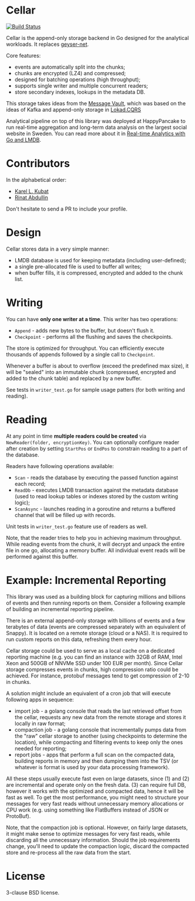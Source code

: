 # Cellar

[![Build Status](https://travis-ci.com/carapace/cellar.svg?branch=master)](https://travis-ci.com/carapace/cellar)

Cellar is the append-only storage backend in Go designed for the analytical
workloads. It replaces [geyser-net](https://github.com/abdullin/geyser-net).

Core features:

- events are automatically split into the chunks;
- chunks are encrypted (LZ4) and compressed;
- designed for batching operations (high throughput);
- supports single writer and multiple concurrent readers;
- store secondary indexes, lookups in the metadata DB.

This storage takes ideas from the [Message Vault](https://github.com/abdullin/messageVault),
which was based on the ideas of Kafka and append-only storage in [Lokad.CQRS](https://github.com/abdullin/lokad-cqrs)

Analytical pipeline on top of this library was deployed at
HappyPancake to run real-time aggregation and long-term data analysis
on the largest social website in Sweden. You can read more about it in
[Real-time Analytics with Go and LMDB](https://abdullin.com/bitgn/real-time-analytics/).

# Contributors

In the alphabetical order:

- [Karel L. Kubat](https://github.com/KaiserKarel)
- [Rinat Abdullin](https://github.com/abdullin)

Don't hesitate to send a PR to include your profile.

# Design

Cellar stores data in a very simple manner:

- LMDB database is used for keeping metadata (including user-defined);
- a single pre-allocated file is used to buffer all writes;
- when buffer fills, it is compressed, encrypted and added to the chunk list.

# Writing

You can have **only one writer at a time**. This writer has two operations:

- `Append` - adds new bytes to the buffer, but doesn't flush it.
- `Checkpoint` - performs all the flushing and saves the checkpoints.

The store is optimized for throughput. You can efficiently execute
thousands of appends followed by a single call to `Checkpoint`.

Whenever a buffer is about to overflow (exceed the predefined max
size), it will be "sealed" into an immutable chunk (compressed,
encrypted and added to the chunk table) and replaced by a new buffer.

See tests in `writer_test.go` for sample usage patters (for both
writing and reading).

# Reading

At any point in time **multiple readers could be created** via
`NewReader(folder, encryptionKey)`. You can optionally configure
reader after creation by setting `StartPos` or `EndPos` to constrain
reading to a part of the database.


Readers have following operations available:

- `Scan` - reads the database by executing the passed function against
  each record;
- `ReadDb` - executes LMDB transaction against the metadata database
  (used to read lookup tables or indexes stored by the
  custom writing logic);
- `ScanAsync` - launches reading in a goroutine and returns a buffered
  channel that will be filled up with records.

Unit tests in `writer_test.go` feature use of readers as well.

Note, that the reader tries to help you in achieving maximum
throughput. While reading events from the chunk, it will decrypt and
unpack the entire file in one go, allocating a memory buffer. All
individual event reads will be performed against this buffer.

# Example: Incremental Reporting

This library was used as a building block for capturing millions and
billions of events and then running reports on them. Consider a
following example of building an incremental reporting pipeline.

There is an external append-only storage with billions of events and a
few terabytes of data (events are compressed separately with an
equivalent of Snappy). It is located on a remote storage (cloud or a
NAS). It is required to run custom reports on this data, refreshing
them every hour.

Cellar storage could be used to serve as a local cache on a dedicated
reporting machine (e.g. you can find an instance with 32GB of RAM,
Intel Xeon and 500GB of NNVMe SSD under 100 EUR per month). Since
Cellar storage compresses events in chunks, high compression ratio
could be achieved. For instance, protobuf messages tend to get
compression of 2-10 in chunks.

A solution might include an equivalent of a cron job that will execute
following apps in sequence:

- import job - a golang console that reads the last retrieved offset
  from the cellar, requests any new data from the remote storage and
  stores it locally in raw format;
- compaction job - a golang console that incrementally pumps data from
  the "raw" cellar storage to another (using checkpoints to determine
  the location), while compacting and filtering events to keep only
  the ones needed for reporting;
- report jobs - apps that perform a full scan on the compacted data,
  building reports in memory and then dumping them into the TSV (or
  whatever is format is used by your data processing framework).

All these steps usually execute fast even on large datasets, since (1)
and (2) are incremental and operate only on the fresh data. (3) can
require full DB, however it works with the optimized and compacted
data, hence it will be fast as well. To get the most performance, you
might need to structure your messages for very fast reads without
unnecessary memory allocations or CPU work (e.g. using something like
FlatBuffers instead of JSON or ProtoBuf).

Note, that the compaction job is optional. However, on fairly large
datasets, it might make sense to optimize messages for very fast
reads, while discarding all the unnecessary information. Should the
job requirements change, you'll need to update the compaction logic,
discard the compacted store and re-process all the raw data from the
start.

# License

3-clause BSD license.
